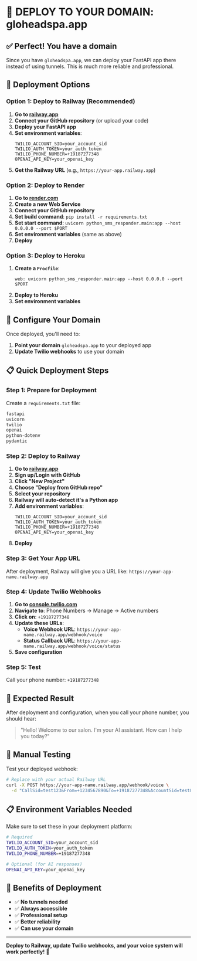 # 🚀 DEPLOY TO YOUR DOMAIN: gloheadspa.app

## ✅ **Perfect! You have a domain**

Since you have `gloheadspa.app`, we can deploy your FastAPI app there instead of using tunnels. This is much more reliable and professional.

## 🚀 **Deployment Options**

### **Option 1: Deploy to Railway (Recommended)**

1. **Go to [railway.app](https://railway.app)**
2. **Connect your GitHub repository** (or upload your code)
3. **Deploy your FastAPI app**
4. **Set environment variables**:
   ```
   TWILIO_ACCOUNT_SID=your_account_sid
   TWILIO_AUTH_TOKEN=your_auth_token
   TWILIO_PHONE_NUMBER=+19187277348
   OPENAI_API_KEY=your_openai_key
   ```
5. **Get the Railway URL** (e.g., `https://your-app.railway.app`)

### **Option 2: Deploy to Render**

1. **Go to [render.com](https://render.com)**
2. **Create a new Web Service**
3. **Connect your GitHub repository**
4. **Set build command**: `pip install -r requirements.txt`
5. **Set start command**: `uvicorn python_sms_responder.main:app --host 0.0.0.0 --port $PORT`
6. **Set environment variables** (same as above)
7. **Deploy**

### **Option 3: Deploy to Heroku**

1. **Create a `Procfile`**:
   ```
   web: uvicorn python_sms_responder.main:app --host 0.0.0.0 --port $PORT
   ```
2. **Deploy to Heroku**
3. **Set environment variables**

## 🔧 **Configure Your Domain**

Once deployed, you'll need to:

1. **Point your domain** `gloheadspa.app` to your deployed app
2. **Update Twilio webhooks** to use your domain

## 📋 **Quick Deployment Steps**

### **Step 1: Prepare for Deployment**

Create a `requirements.txt` file:
```bash
fastapi
uvicorn
twilio
openai
python-dotenv
pydantic
```

### **Step 2: Deploy to Railway**

1. **Go to [railway.app](https://railway.app)**
2. **Sign up/Login with GitHub**
3. **Click "New Project"**
4. **Choose "Deploy from GitHub repo"**
5. **Select your repository**
6. **Railway will auto-detect it's a Python app**
7. **Add environment variables**:
   ```
   TWILIO_ACCOUNT_SID=your_account_sid
   TWILIO_AUTH_TOKEN=your_auth_token
   TWILIO_PHONE_NUMBER=+19187277348
   OPENAI_API_KEY=your_openai_key
   ```
8. **Deploy**

### **Step 3: Get Your App URL**

After deployment, Railway will give you a URL like:
`https://your-app-name.railway.app`

### **Step 4: Update Twilio Webhooks**

1. **Go to [console.twilio.com](https://console.twilio.com)**
2. **Navigate to**: Phone Numbers → Manage → Active numbers
3. **Click on**: `+19187277348`
4. **Update these URLs**:
   - **Voice Webhook URL**: `https://your-app-name.railway.app/webhook/voice`
   - **Status Callback URL**: `https://your-app-name.railway.app/webhook/voice/status`
5. **Save configuration**

### **Step 5: Test**

Call your phone number: `+19187277348`

## 🎯 **Expected Result**

After deployment and configuration, when you call your phone number, you should hear:

> "Hello! Welcome to our salon. I'm your AI assistant. How can I help you today?"

## 🔧 **Manual Testing**

Test your deployed webhook:
```bash
# Replace with your actual Railway URL
curl -X POST https://your-app-name.railway.app/webhook/voice \
  -d "CallSid=test123&From=+1234567890&To=+19187277348&AccountSid=test&CallStatus=ringing"
```

## 📋 **Environment Variables Needed**

Make sure to set these in your deployment platform:

```bash
# Required
TWILIO_ACCOUNT_SID=your_account_sid
TWILIO_AUTH_TOKEN=your_auth_token
TWILIO_PHONE_NUMBER=+19187277348

# Optional (for AI responses)
OPENAI_API_KEY=your_openai_key
```

## 🚀 **Benefits of Deployment**

- ✅ **No tunnels needed**
- ✅ **Always accessible**
- ✅ **Professional setup**
- ✅ **Better reliability**
- ✅ **Can use your domain**

---

**Deploy to Railway, update Twilio webhooks, and your voice system will work perfectly!** 🎉 